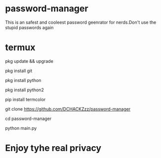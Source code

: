 # password-manager
This is an safest and cooleest password geenrator for nerds.Don't use the stupid passwords again
# termux
pkg update && upgrade

pkg install git

pkg install python

pkg install python2

pip install termcolor

git clone https://github.com/DCHACKZzz/password-manager

cd password-manager

python main.py

# Enjoy tyhe real privacy
